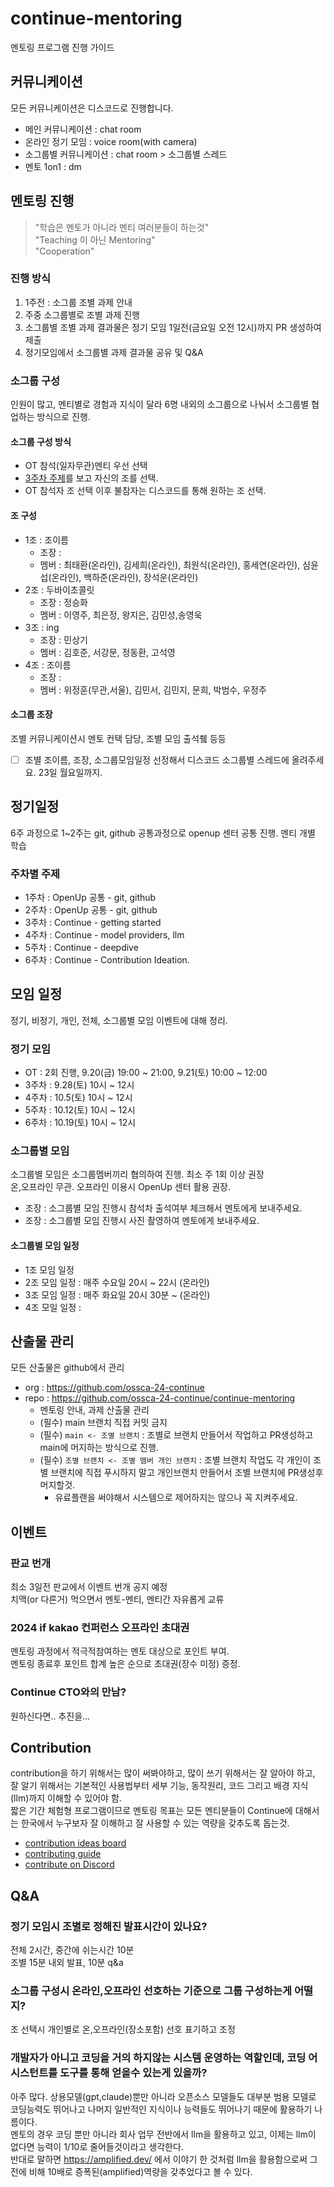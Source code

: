 # continue-mentoring
멘토링 프로그램 진행 가이드 

## 커뮤니케이션
모든 커뮤니케이션은 디스코드로 진행합니다.
- 메인 커뮤니케이션 : chat room
- 온라인 정기 모임 : voice room(with camera)
- 소그룹별 커뮤니케이션 : chat room > 소그룹별 스레드
- 멘토 1on1 : dm


## 멘토링 진행
> "학습은 멘토가 아니라 멘티 여러분들이 하는것"  
> "Teaching 이 아닌 Mentoring"  
> "Cooperation"

### 진행 방식
1. 1주전 : 소그룹 조별 과제 안내
2. 주중 소그룹별로 조별 과제 진행 
3. 소그룹별 조별 과제 결과물은 정기 모임 1일전(금요일 오전 12시)까지 PR 생성하여 제출
4. 정기모임에서 소그룹별 과제 결과물 공유 및 Q&A

### 소그룹 구성
인원이 많고, 멘티별로 경험과 지식이 달라 6명 내외의 소그룹으로 나눠서 소그룹별 협업하는 방식으로 진행.  
#### 소그룹 구성 방식  
- OT 참석(일자무관)멘티 우선 선택
- [3주차 주제](https://github.com/ossca-24-continue/continue-mentoring/blob/main/%EC%A3%BC%EB%B3%84%EA%B3%BC%EC%A0%9C/README.md#3%EC%A3%BC%EC%B0%A8)를 보고 자신의 조를 선택.
- OT 참석자 조 선택 이후 불참자는 디스코드를 통해 원하는 조 선택.


#### 조 구성
- 1조 : 조이름
  - 조장 : 
  - 멤버 : 최태환(온라인), 김세희(온라인), 최원식(온라인), 홍세연(온라인), 심윤섭(온라인), 백하준(온라인), 장석운(온라인)
- 2조 : 두바이초콜릿
  - 조장 : 정승화
  - 멤버 : 이영주, 최은정, 왕지은, 김민성,송영욱
- 3조 : ing
  - 조장 : 민상기
  - 멤버 : 김호준, 서강문, 정동환, 고석영
- 4조 : 조이름
  - 조장 :
  - 멤버 : 위정훈(무관,서울), 김민서, 김민지, 문희, 박범수, 우정주

#### 소그룹 조장
조별 커뮤니케이션시 멘토 컨택 담당, 조별 모임 출석췤 등등  
- [ ] 조별 조이름, 조장, 소그룹모임일정 선정해서 디스코드 소그룹별 스레드에 올려주세요. 23일 월요일까지.


## 정기일정
6주 과정으로 1~2주는 git, github 공통과정으로 openup 센터 공통 진행. 멘티 개별 학습

### 주차별 주제
- 1주차 : OpenUp 공통 - git, github
- 2주차 : OpenUp 공통 - git, github
- 3주차 : Continue - getting started
- 4주차 : Continue - model providers, llm 
- 5주차 : Continue - deepdive 
- 6주차 : Continue - Contribution Ideation.

## 모임 일정
정기, 비정기, 개인, 전체, 소그룹별 모임 이벤트에 대해 정리.

### 정기 모임
- OT : 2회 진행, 9.20(금) 19:00 ~ 21:00, 9.21(토) 10:00 ~ 12:00
- 3주차 : 9.28(토) 10시 ~ 12시
- 4주차 : 10.5(토) 10시 ~ 12시
- 5주차 : 10.12(토) 10시 ~ 12시
- 6주차 : 10.19(토) 10시 ~ 12시

### 소그룹별 모임
소그룹별 모임은 소그룹멤버끼리 협의하여 진행. 최소 주 1회 이상 권장  
온,오프라인 무관. 오프라인 이용시 OpenUp 센터 활용 권장.  
- 조장 : 소그룹별 모임 진행시 참석차 출석여부 체크해서 멘토에게 보내주세요.
- 조장 : 소그룹별 모임 진행시 사진 촬영하여 멘토에게 보내주세요.

#### 소그룹별 모임 일정
- 1조 모임 일정
- 2조 모임 일정 : 매주 수요일 20시 ~ 22시 (온라인)
- 3조 모임 일정 : 매주 화요일 20시 30분 ~ (온라인)
- 4조 모일 일정 :
  
## 산출물 관리
모든 산출물은 github에서 관리
- org : https://github.com/ossca-24-continue
- repo : https://github.com/ossca-24-continue/continue-mentoring
  - 멘토링 안내, 과제 산출물 관리
  - (필수) main 브랜치 직접 커밋 금지
  - (필수) `main <- 조별 브랜치` : 조별로 브랜치 만들어서 작업하고 PR생성하고 main에 머지하는 방식으로 진행.
  - (필수) `조별 브랜치 <- 조별 멤버 개인 브랜치` : 조별 브랜치 작업도 각 개인이 조별 브랜치에 직접 푸시하지 말고 개인브랜치 만들어서 조별 브랜치에 PR생성후 머지할것.
    - 유료플랜을 써야해서 시스템으로 제어하지는 않으나 꼭 지켜주세요.    


## 이벤트
### 판교 번개
최소 3일전 판교에서 이벤트 번개 공지 예정  
치맥(or 다른거) 먹으면서 멘토-멘티, 멘티간 자유롭게 교류  

### 2024 if kakao 컨퍼런스 오프라인 초대권
멘토링 과정에서 적극적참여하는 멘토 대상으로 포인트 부여.  
멘토링 종료후 포인트 합계 높은 순으로 초대권(장수 미정) 증정.  

### Continue CTO와의 만남?
원하신다면.. 추진을...

## Contribution
contribution을 하기 위해서는 많이 써봐야하고, 많이 쓰기 위해서는 잘 알아야 하고,  
잘 알기 위해서는 기본적인 사용법부터 세부 기능, 동작원리, 코드 그리고 배경 지식(llm)까지 이해할 수 있어야 함.  
짧은 기간 체험형 프로그램이므로 멘토링 목표는 모든 멘티분들이 Continue에 대해서는 한국에서 누구보자 잘 이해하고 잘 사용할 수 있는 역량을 갖추도록 돕는것.  
- [contribution ideas board](https://github.com/orgs/continuedev/projects/2)
- [contributing guide](https://github.com/continuedev/continue/blob/main/CONTRIBUTING.md)
- [contribute on Discord](https://discord.gg/vapESyrFmJ)

## Q&A
### 정기 모임시 조별로 정해진 발표시간이 있나요?
전체 2시간, 중간에 쉬는시간 10분  
조별 15분 내외 발표, 10분 q&a  

### 소그룹 구성시 온라인,오프라인 선호하는 기준으로 그룹 구성하는게 어떨지?
조 선택시 개인별로 온,오프라인(장소포함) 선호 표기하고 조정

### 개발자가 아니고 코딩을 거의 하지않는 시스템 운영하는 역할인데, 코딩 어시스턴트를 도구를 통해 얻을수 있는게 있을까?
아주 많다. 상용모델(gpt,claude)뿐만 아니라 오픈소스 모델들도 대부분 범용 모델로 코딩능력도 뛰어나고 나머지 일반적인 지식이나 능력들도 뛰어나기 때문에 활용하기 나름이다.  
멘토의 경우 코딩 뿐만 아니라 회사 업무 전반에서 llm을 활용하고 있고, 이제는 llm이 없다면 능력이 1/10로 줄어들것이라고 생각한다.  
반대로 말하면 https://amplified.dev/ 에서 이야기 한 것처럼 llm을 활용함으로써 그 전에 비해 10배로 증폭된(amplified)역량을 갖추었다고 볼 수 있다.  


